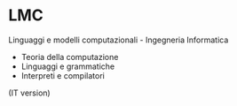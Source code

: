 # LMC
Linguaggi e modelli computazionali - Ingegneria Informatica

- Teoria della computazione
- Linguaggi e grammatiche
- Interpreti e compilatori

(IT version)
